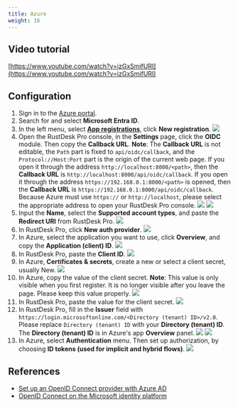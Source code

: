 ```yaml
---
title: Azure
weight: 16
---
```


## Video tutorial

[https://www.youtube.com/watch?v=izGxSmifURI](https://www.youtube.com/watch?v=izGxSmifURI)

## Configuration

1. Sign in to the [Azure portal](https://portal.azure.com).
2. Search for and select **Microsoft Entra ID**.
3. In the left menu, select [**App registrations**](https://portal.azure.com/#view/Microsoft_AAD_IAM/ActiveDirectoryMenuBlade/~/RegisteredApps), click **New registration**.
![](/docs/en/self-host/rustdesk-server-pro/oidc/azure/images/1-Azure-NewRegistration.png)
4. Open the RustDesk Pro console, in the **Settings** page, click the **OIDC** module. Then copy the **Callback URL**. **Note**: The **Callback URL** is not editable, the `Path` part is fixed to `api/oidc/callback`, and the `Protocol://Host:Port` part is the origin of the current web page. If you open it through the address `http://localhost:8000/<path>`, then the **Callback URL** is `http://localhost:8000/api/oidc/callback`. If you open it through the address `https://192.168.0.1:8000/<path>` is opened, then the **Callback URL** is `https://192.168.0.1:8000/api/oidc/callback`. Because Azure must use `https://` or `http://localhost`, please select the appropriate address to open your RustDesk Pro console.
![](/docs/en/self-host/rustdesk-server-pro/oidc/azure/images/12-RustDesk-Callback.png)
![](/docs/en/self-host/rustdesk-server-pro/oidc/azure/images/2-Azure-Register-RecirectURIs-Restrictions.png)
5. Input the **Name**, select the **Supported account types**, and paste the **Redirect URI** from RustDesk Pro.
![](/docs/en/self-host/rustdesk-server-pro/oidc/azure/images/2-Azure-Register.png)
6. In RustDesk Pro, click **New auth provider**.
![](/docs/en/self-host/rustdesk-server-pro/oidc/azure/images/3-RustDesk-NewAuthProvider.png)
7. In Azure, select the application you want to use, click **Overview**, and copy the **Application (client) ID**.
![](/docs/en/self-host/rustdesk-server-pro/oidc/azure/images/4-Azure-ClientID.png)
8. In RustDesk Pro, paste the **Client ID**.
![](/docs/en/self-host/rustdesk-server-pro/oidc/azure/images/5-RustDesk-ClientID.png)
9. In Azure, **Certificates & secrets**, create a new or select a client secret, usually New.
![](/docs/en/self-host/rustdesk-server-pro/oidc/azure/images/6-Azure-NewOrSelectClientSecret.png)
10. In Azure, copy the value of the client secret. **Note**: This value is only visible when you first register. It is no longer visible after you leave the page. Please keep this value properly.
![](/docs/en/self-host/rustdesk-server-pro/oidc/azure/images/7-Azure-CopySecretValue.png)
11. In RustDesk Pro, paste the value for the client secret.
![](/docs/en/self-host/rustdesk-server-pro/oidc/azure/images/8-RustDesk-FillClientSecret.png)
12. In RustDesk Pro, fill in the **Issuer** field with `https://login.microsoftonline.com/<Directory (tenant) ID>/v2.0`. Please replace `Directory (tenant) ID` with your **Directory (tenant) ID**. The **Directory (tenant) ID** is in Azure's app **Overview** panel.
![](/docs/en/self-host/rustdesk-server-pro/oidc/azure/images/9-RustDesk-Issuer.png)
![](/docs/en/self-host/rustdesk-server-pro/oidc/azure/images/10-Azure-TenantID.png)
13. In Azure, select **Authentication** menu. Then set up authorization, by choosing **ID tokens (used for implicit and hybrid flows)**.
![](/docs/en/self-host/rustdesk-server-pro/oidc/azure/images/11-Azure-Auth.png)

## References

- [Set up an OpenID Connect provider with Azure AD](https://learn.microsoft.com/en-us/power-pages/security/authentication/openid-settings)
- [OpenID Connect on the Microsoft identity platform](https://learn.microsoft.com/en-us/azure/active-directory/develop/v2-protocols-oidc)
